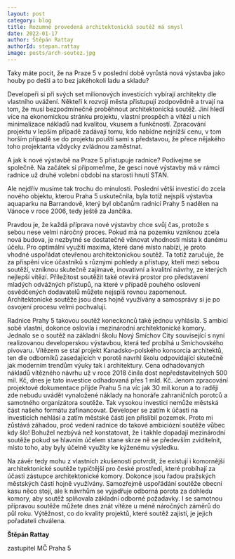 ```yaml
---
layout: post
category: blog
title: Rozumně provedená architektonická soutěž má smysl
date: 2022-01-17
author: Štěpán Rattay
authorId: stepan.rattay
image: posts/arch-soutez.jpg
---
```


Taky máte pocit, že na Praze 5 v poslední době vyrůstá nová výstavba jako houby po dešti a to bez jakéhokoli ladu a skladu?


Developeři si při svých set milionových investicích vybírají architekty dle vlastního uvážení. Někteří k rozvoji města přistupují zodpovědně a trvají na tom, že musí bezpodmínečně proběhnout architektonická soutěž. Jiní hledí více na ekonomickou stránku projektu, vlastní prospěch a vítězí u nich minimalizace nákladů nad kvalitou, vkusem a funkčností. Zpracování projektu v lepším případě zadávají tomu, kdo nabídne nejnižší cenu, v tom horším případě se do projektu pouští sami s představou, že přece nějakého toho projektanta vždycky zvládnou zaměstnat.


A jak k nové výstavbě na Praze 5 přistupuje radnice? Podívejme se společně. Na začátek si připomeňme, že gesci nové výstavby má v rámci radnice už druhé volební období na starosti hnutí STAN.


Ale nejdřív musíme tak trochu do minulosti. Poslední větší investicí do zcela nového objektu, kterou Praha 5 uskutečnila, byla totiž nejspíš výstavba aquaparku na Barrandově, který byl občanům radnicí Prahy 5 nadělen na Vánoce v roce 2006, tedy ještě za Jančíka.


Pravdou je, že každá příprava nové výstavby chce svůj čas, protože s sebou nese velmi náročný proces. Pokud má na pozemku vzniknou zcela nová budova, je nezbytné se dostatečně věnovat  vhodnosti místa k danému účelu. Pro optimální využití maxima, které dané místo nabízí, je proto vhodné uspořádat otevřenou architektonickou soutěž. Ta totiž zaručuje, že za přispění více účastníků s různými pohledy a přístupy, kteří mezi sebou soutěží, vzniknou skutečně zajímavé, inovativní a kvalitní návrhy, ze kterých nejlepší vítězí. Příležitost soutěžit také otevírá prostor pro představení mladých odvážných přístupů, na které v případě pouhého oslovení osvědčených dodavatelů můžete nejspíš rovnou zapomenout. Architektonické soutěže jsou dnes hojně využívány a samosprávy si je po osvojení procesu velmi pochvalují.


Radnice Prahy 5 takovou soutěž koneckonců také jednou vyhlásila. S ambicí sobě vlastní, dokonce oslovila i mezinárodní architektonické komory. Jednalo se o soutěž na základní školu Nový Smíchov City související s nyní realizovanou developerskou výstavbou, která teď probíhá u Smíchovského pivovaru. Vítězem se stal projekt Kanadsko-polského konsorcia architektů, ten dle odborníků zasedajících v porotě navrhl školu odpovídající skutečně jak moderním trendům výuky tak i architektury. Cena odhadovaných nákladů vítězného návrhu už v roce 2018 činila dost nepředstavitelných 500 mil. Kč, dnes je tato investice odhadovaná přes 1 mld. Kč. Jenom zpracování projektové dokumentace přijde Prahu 5 na víc jak 30 mil.korun a to raději zde nebudu uvádět vynaložené náklady na honoráře zahraničních porotců a samotného organizátora soutěže.
Tak vysokou investici nemůže městská část našeho formátu zafinancovat. Developer se zatím k účasti na investicích nehlásí a zatím městské části jen přislíbil pozemek. Proto mi zůstává záhadou, proč vedení radnice do takové ambiciózní soutěže vůbec kdy šlo!  Bohužel nezbývá než konstatovat, že i takhle dopadají mezinárodní soutěže pokud se hlavním účelem stane skrze ně se především zviditelnit, místo toho, aby byly účelně využity ke kýženému výsledku.


Na závěr tedy mohu z vlastních zkušeností potvrdit, že existují i komornější architektonické soutěže typičtější pro české prostředí, které probíhají za účasti zástupce architektonické komory. Dokonce jsou řadou pražských městských částí hojně využívány. Samozřejmě uspořádání soutěže obecní kasu něco stojí, ale k návrhům se vyjadřuje odborná porota za dohledu komory, aby soutěž splňovala základní odborné požadavky.  I se samotnou přípravou soutěže můžete dnes znát vítěze u méně náročných záměrů do půl roku. Výtěžnost, co do kvality projektů, které soutěž zajistí, je jejich pořadateli chválena.


**Štěpán Rattay**

zastupitel MČ Praha 5
